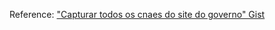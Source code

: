 Reference: ["Capturar todos os cnaes do site do governo" Gist](https://gist.github.com/AlbertoMonteiro/5009212)